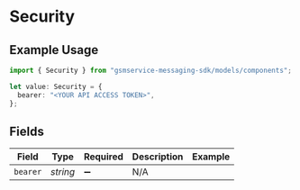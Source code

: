 # Security

## Example Usage

```typescript
import { Security } from "gsmservice-messaging-sdk/models/components";

let value: Security = {
  bearer: "<YOUR API ACCESS TOKEN>",
};
```

## Fields

| Field                   | Type                    | Required                | Description             | Example                 |
| ----------------------- | ----------------------- | ----------------------- | ----------------------- | ----------------------- |
| `bearer`                | *string*                | :heavy_minus_sign:      | N/A                     | <YOUR API ACCESS TOKEN> |